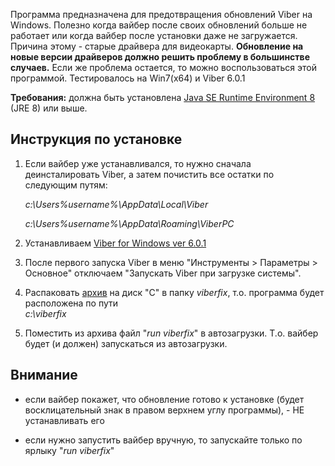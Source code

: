 Программа предназначена для предотвращения обновлений Viber на Windows. Полезно когда вайбер после своих обновлений больше не работает или когда вайбер после установки даже не загружается. Причина этому - старые драйвера для видеокарты. **Обновление на новые версии драйверов должно решить проблему в большинстве случаев.** Если же проблема остается, то можно воспользоваться этой программой. Тестировалось на Win7(x64) и Viber 6.0.1

**Требования:**
должна быть установлена [Java SE Runtime Environment 8](http://www.oracle.com/technetwork/java/javase/downloads/jre8-downloads-2133155.html) (JRE 8) или выше.

## Инструкция по установке

1) Если вайбер уже устанавливался, то нужно сначала деинсталировать Viber, а затем почистить все остатки по следующим путям:

    *с:\Users\%username%\AppData\Local\Viber*

    *с:\Users\%username%\AppData\Roaming\ViberPC*

2) Устанавливаем [Viber for Windows ver 6.0.1](https://download.cdn.viber.com/desktop/windowsxp/ViberSetup.exe)

3) После первого запуска Viber в меню "Инструменты > Параметры > Основное" отключаем "Запускать Viber при загрузке системы".

4) Распаковать [архив](https://github.com/asavchuk/ViberFix/raw/master/viberfix.zip) на диск "С" в папку *viberfix*, т.о. программа будет расположена по пути  
*с:\viberfix*

5) Поместить из архива файл "*run viberfix*" в автозагрузки. Т.о. вайбер будет (и должен) запускаться из автозагрузки. 

## Внимание

- если вайбер покажет, что обновление готово к установке (будет восклицательный знак в правом верхнем углу программы), - НЕ устанавливать его 

- если нужно запустить вайбер вручную, то запускайте только по ярлыку "*run viberfix*"
